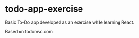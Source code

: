 # todo-app-exercise
Basic To-Do app developed as an exercise while learning React. 

Based on todomvc.com
